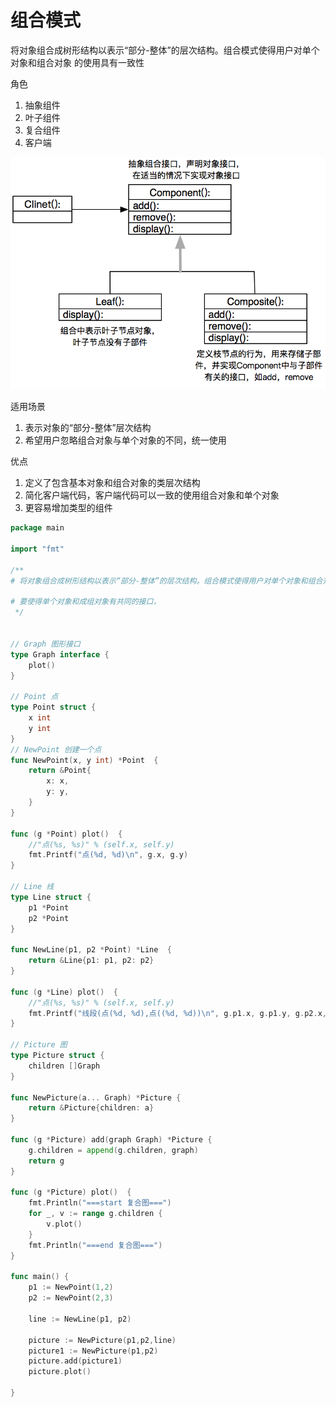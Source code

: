 # 组合模式

将对象组合成树形结构以表示“部分-整体”的层次结构。组合模式使得用户对单个对象和组合对象
的使用具有一致性

角色
1. 抽象组件
2. 叶子组件
3. 复合组件
4. 客户端

![](../.img/组合模式.png)

适用场景
1. 表示对象的“部分-整体”层次结构
2. 希望用户忽略组合对象与单个对象的不同，统一使用

优点
1. 定义了包含基本对象和组合对象的类层次结构
2. 简化客户端代码，客户端代码可以一致的使用组合对象和单个对象
3. 更容易增加类型的组件

```go
package main

import "fmt"

/**
# 将对象组合成树形结构以表示“部分-整体”的层次结构。组合模式使得用户对单个对象和组合对象的使用具有一致性

# 要使得单个对象和成组对象有共同的接口，
 */


// Graph 图形接口
type Graph interface {
	plot()
}

// Point 点
type Point struct {
	x int
	y int
}
// NewPoint 创建一个点
func NewPoint(x, y int) *Point  {
	return &Point{
		x: x,
		y: y,
	}
}

func (g *Point) plot()  {
	//"点(%s, %s)" % (self.x, self.y)
	fmt.Printf("点(%d, %d)\n", g.x, g.y)
}

// Line 线
type Line struct {
	p1 *Point
	p2 *Point
}

func NewLine(p1, p2 *Point) *Line  {
	return &Line{p1: p1, p2: p2}
}

func (g *Line) plot()  {
	//"点(%s, %s)" % (self.x, self.y)
	fmt.Printf("线段(点(%d, %d),点((%d, %d))\n", g.p1.x, g.p1.y, g.p2.x, g.p2.y)
}

// Picture 图
type Picture struct {
	children []Graph
}

func NewPicture(a... Graph) *Picture {
	return &Picture{children: a}
}

func (g *Picture) add(graph Graph) *Picture {
	g.children = append(g.children, graph)
	return g
}

func (g *Picture) plot()  {
	fmt.Println("===start 复合图===")
	for _, v := range g.children {
		v.plot()
	}
	fmt.Println("===end 复合图===")
}

func main() {
	p1 := NewPoint(1,2)
	p2 := NewPoint(2,3)

	line := NewLine(p1, p2)

	picture := NewPicture(p1,p2,line)
	picture1 := NewPicture(p1,p2)
	picture.add(picture1)
	picture.plot()

}
```


